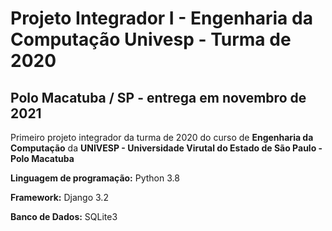 # Projeto Integrador I - Engenharia da Computação Univesp - Turma de 2020
## Polo Macatuba / SP - entrega em novembro de 2021

Primeiro projeto integrador da turma de 2020 do curso de **Engenharia da Computação** da **UNIVESP - Universidade Virutal do Estado de São Paulo - Polo Macatuba**

**Linguagem de programação:** Python 3.8

**Framework:** Django 3.2

**Banco de Dados:** SQLite3


